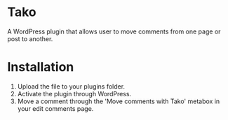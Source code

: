 Tako
====

A WordPress plugin that allows user to move comments from one page or post to another.

Installation
==================

1. Upload the file to your plugins folder.
2. Activate the plugin through WordPress.
3. Move a comment through the 'Move comments with Tako' metabox in your edit comments page.
